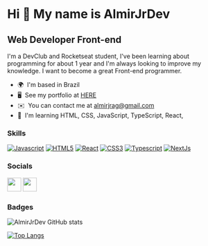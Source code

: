 Hi 👋 My name is AlmirJrDev
===========================

Web Developer Front-end 
------------------------------------------------

I'm a DevClub and Rocketseat student, I've been learning about programming for about 1 year and I'm always looking to improve my knowledge. I want to become a great Front-end programmer.

* 🌍  I'm based in Brazil
* 🖥️  See my portfolio at [HERE](https://react-almir-portfolio.vercel.app/)
* ✉️  You can contact me at [almirjrag@gmail.com](mailto:almirjrag@gmail.com)
* 🧠  I'm learning HTML, CSS, JavaScript, TypeScript, React,

### Skills

<p align="left">
<a href="https://developer.mozilla.org/en-US/docs/Web/JavaScript" target="_blank" rel="noreferrer"><img src="https://img.shields.io/badge/JavaScript-323330?style=for-the-badge&logo=javascript&logoColor=F7DF1E"  alt="Javascript" /></a>
<a href="https://developer.mozilla.org/en-US/docs/Glossary/HTML5" target="_blank" rel="noreferrer"><img src="	https://img.shields.io/badge/HTML5-E34F26?style=for-the-badge&logo=html5&logoColor=white" alt="HTML5" /></a>
<a href="https://reactjs.org/" target="_blank" rel="noreferrer"><img src="https://img.shields.io/badge/React-20232A?style=for-the-badge&logo=react&logoColor=61DAFB"  alt="React" /></a>
<a href="https://www.w3.org/TR/CSS/#css" target="_blank" rel="noreferrer"><img src="https://img.shields.io/badge/CSS3-1572B6?style=for-the-badge&logo=css3&logoColor=white"  alt="CSS3" /></a>
<a href="https://www.typescriptlang.org/" target="_blank" rel="noreferrer"><img src="hhttps://img.shields.io/badge/TypeScript-007ACC?style=for-the-badge&logo=typescript&logoColor=white"  alt="Typescript" /></a>
<a href="https://nextjs.org/" target="_blank" rel="noreferrer"><img src="https://img.shields.io/badge/next.js-000000?style=for-the-badge&logo=nextdotjs&logoColor=white" alt="NextJs" /></a>
</p>


### Socials

<p align="left"> <a href="https://www.github.com/AlmirJrDev" target="_blank" rel="noreferrer"><img src="https://raw.githubusercontent.com/danielcranney/readme-generator/main/public/icons/socials/github.svg" width="32" height="32" /></a> <a href="https://www.linkedin.com/in/almir-j%C3%BAnior-ara%C3%BAjo-gomes-87012822a/" target="_blank" rel="noreferrer"><img src="https://raw.githubusercontent.com/danielcranney/readme-generator/main/public/icons/socials/linkedin.svg" width="32" height="32" /></a></p>

### Badges

![AlmirJrDev GitHub stats](https://github-readme-stats.vercel.app/api?username=AlmirJrDev&show_icons=true&bg_color=00000000)

[![Top Langs](https://github-readme-stats.vercel.app/api/top-langs/?username=AlmirJrDev&hide=javascript,html)](https://github.com/anuraghazra/github-readme-stats)
